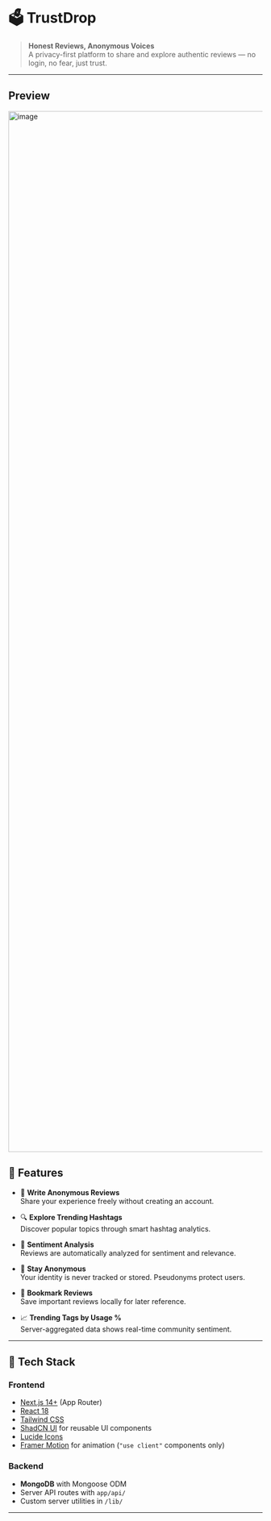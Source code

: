 # 🗳️ TrustDrop

> **Honest Reviews, Anonymous Voices**  
A privacy-first platform to share and explore authentic reviews — no login, no fear, just trust.

---

## Preview
<img width="2560" height="2065" alt="image" src="https://github.com/user-attachments/assets/0d00cca9-a6e6-46ec-b206-2a1c26a5592b" />


## 🚀 Features

- 📝 **Write Anonymous Reviews**  
  Share your experience freely without creating an account.

- 🔍 **Explore Trending Hashtags**  
  Discover popular topics through smart hashtag analytics.

- 🎯 **Sentiment Analysis**  
  Reviews are automatically analyzed for sentiment and relevance.

- 🔐 **Stay Anonymous**  
  Your identity is never tracked or stored. Pseudonyms protect users.

- 📌 **Bookmark Reviews**  
  Save important reviews locally for later reference.

- 📈 **Trending Tags by Usage %**  
  Server-aggregated data shows real-time community sentiment.

---

## 🧱 Tech Stack

### Frontend
- [Next.js 14+](https://nextjs.org/docs) (App Router)
- [React 18](https://reactjs.org/)
- [Tailwind CSS](https://tailwindcss.com/)
- [ShadCN UI](https://ui.shadcn.com/) for reusable UI components
- [Lucide Icons](https://lucide.dev/)
- [Framer Motion](https://www.framer.com/motion/) for animation (`"use client"` components only)

### Backend
- **MongoDB** with Mongoose ODM
- Server API routes with `app/api/`
- Custom server utilities in `/lib/`

---
